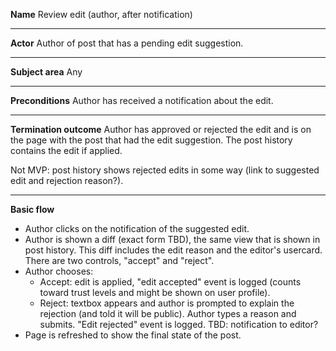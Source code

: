 **Name**
Review edit (author, after notification)

----

**Actor**
Author of post that has a pending edit suggestion.

----

**Subject area**
Any

----

**Preconditions**
Author has received a notification about the edit.

----

**Termination outcome**
Author has approved or rejected the edit and is on the page with the post that had the edit suggestion.  The post history contains the edit if applied.

Not MVP: post history shows rejected edits in some way (link to suggested edit and rejection reason?).

----

**Basic flow**

- Author clicks on the notification of the suggested edit.
- Author is shown a diff (exact form TBD), the same view that is shown in post history.  This diff includes the edit reason and the editor's usercard.  There are two controls, "accept" and "reject".
- Author chooses:
  - Accept: edit is applied, "edit accepted" event is logged (counts toward trust levels and might be shown on user profile).
  - Reject: textbox appears and author is prompted to explain the rejection (and told it will be public).  Author types a reason and submits.  "Edit rejected" event is logged.  TBD: notification to editor?
- Page is refreshed to show the final state of the post.


